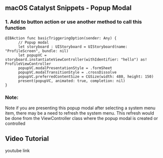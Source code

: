 ## macOS Catalyst Snippets - Popup Modal
### 1. Add to button action or use another method to call this function
````
@IBAction func basicTriggeringOption(sender: Any) {
      // Popup modal
      let storyboard : UIStoryboard = UIStoryboard(name: "ProfileScreen", bundle: nil)
      let popupVC = storyboard.instantiateViewController(withIdentifier: "hello") as! ProfileViewController
      popupVC.modalPresentationStyle = .formSheet
      popupVC.modalTransitionStyle = .crossDissolve
      popupVC.preferredContentSize = CGSize(width: 480, height: 150)
      present(popupVC, animated: true, completion: nil)
}
````
### Note:
Note if you are presenting this popup modal after selecting a system menu item, there may be a need to refresh the system menu.
This refresh would be done from the ViewController class where the popup modal is created or controlled

## Video Tutorial
youtube link
